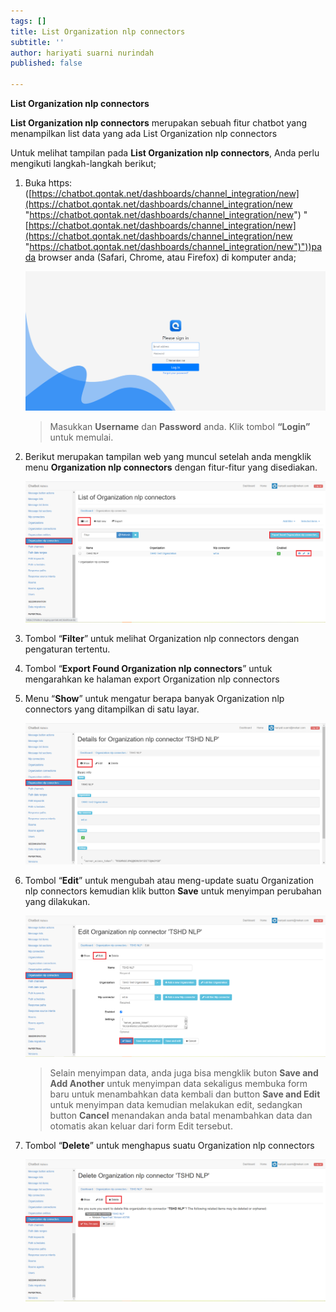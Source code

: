 ```yaml
---
tags: []
title: List Organization nlp connectors
subtitle: ''
author: hariyati suarni nurindah
published: false

---
```

**List Organization nlp connectors**

**List Organization nlp connectors** merupakan sebuah fitur chatbot yang menampilkan list data yang ada List Organization nlp connectors

Untuk melihat tampilan pada **List Organization nlp connectors**, Anda perlu mengikuti langkah-langkah berikut;

1. Buka https: ([https://chatbot.qontak.net/dashboards/channel_integration/new](https://chatbot.qontak.net/dashboards/channel_integration/new "https://chatbot.qontak.net/dashboards/channel_integration/new") "[https://chatbot.qontak.net/dashboards/channel_integration/new](https://chatbot.qontak.net/dashboards/channel_integration/new "https://chatbot.qontak.net/dashboards/channel_integration/new")"))pada browser anda (Safari, Chrome, atau Firefox) di komputer anda;

   ![](/uploads/channell.PNG)

   > Masukkan **Username** dan **Password** anda. Klik tombol **“Login”** untuk memulai.
2. Berikut merupakan tampilan web yang muncul setelah anda mengklik menu **Organization nlp connectors** dengan fitur-fitur yang disediakan.

   ![](/uploads/organization-nlp-update1.PNG)
3. Tombol “**Filter**” untuk melihat Organization nlp connectors dengan pengaturan tertentu.
4. Tombol “**Export Found Organization nlp connectors**” untuk mengarahkan ke halaman export Organization nlp connectors
5. Menu “**Show**” untuk mengatur berapa banyak Organization nlp connectors yang ditampilkan di satu layar.

   ![](/uploads/organization-nlp-update2.PNG)
6. Tombol “**Edit**” untuk mengubah atau meng-update suatu Organization nlp connectors kemudian klik button **Save** untuk menyimpan perubahan yang dilakukan.

   ![](/uploads/organization-nlp-update3.PNG)

   > Selain menyimpan data, anda juga bisa mengklik buton **Save and Add Another** untuk menyimpan data sekaligus membuka form baru untuk menambahkan data kembali dan button **Save and Edit** untuk menyimpan data kemudian melakukan edit, sedangkan button **Cancel** menandakan anda batal menambahkan data dan otomatis akan keluar dari form Edit tersebut.
7. Tombol “**Delete**” untuk menghapus suatu Organization nlp connectors

   ![](/uploads/organization-nlp-update4.PNG)